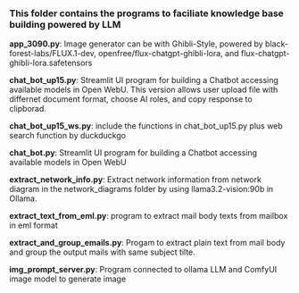 ### This folder contains the programs to faciliate knowledge base building powered by LLM

**app_3090.py**: Image generator can be with Ghibli-Style, powered by
black-forest-labs/FLUX.1-dev,
openfree/flux-chatgpt-ghibli-lora, and
flux-chatgpt-ghibli-lora.safetensors 

**chat_bot_up15.py**: Streamlit UI program for building a Chatbot accessing available models in Open WebU. This version allows user upload file with differnet document format, choose AI roles, and copy response to clipborad.

**chat_bot_up15_ws.py**: include the functions in chat_bot_up15.py plus web search function by duckduckgo

**chat_bot.py**: Streamlit UI program for building a Chatbot accessing available models in Open WebU

**extract_network_info.py**: Extract network information from network diagram in the network_diagrams folder by using llama3.2-vision:90b in Ollama.

**extract_text_from_eml.py**: program to extract mail body texts from mailbox in eml format

**extract_and_group_emails.py**: Progam to extract plain text from mail body and group the output mails with same subject tilte. 

**img_prompt_server.py**: Program connected to ollama LLM and ComfyUI image model to generate image 

